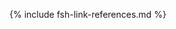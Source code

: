 [USCoreConditionEncounterDiagnosis]: http://hl7.org/fhir/us/core/STU5.0.1/StructureDefinition-us-core-condition-encounter-diagnosis.html
[USCoreConditionProblemsandHealthConcerns]: http://hl7.org/fhir/us/core/STU5.0.1/StructureDefinition-us-core-condition-problems-health-concerns.html
[USCoreLocation]: http://hl7.org/fhir/us/core/STU5.0.1/StructureDefinition-us-core-location.html
[USCoreOrganization]: http://hl7.org/fhir/us/core/STU5.0.1/StructureDefinition-us-core-organization.html
[USCorePatient]: http://hl7.org/fhir/us/core/STU5.0.1/StructureDefinition-us-core-patient.html
[USCorePractitioner]: http://hl7.org/fhir/us/core/STU5.0.1/StructureDefinition-us-core-practitioner.html
[USCorePractitionerRole]: http://hl7.org/fhir/us/core/STU5.0.1/StructureDefinition-us-core-practitionerrole.html
[USCoreBirthSex]: http://hl7.org/fhir/us/core/STU5.0.1/ValueSet-birthsex.html
[QuestionnaireResponse]: http://hl7.org/fhir/R4/questionnaireresponse.html
[PartialDatesAndTimes]: usage.html#partial-dates-and-times
[CityCodes]: usage.html#city-codes
[CountyCodes]: usage.html#county-codes
[StateLiterals]: usage.html#state-literals
[CountryLiterals]: usage.html#country-literals
[Note on missing data]: usage.html#specifying-none-of-the-above-and-missing-data
[Note on missing abnormal conditions of newborn data]: usage.html#abnormal-conditions-of-newborn
[Note on missing maternal morbidity data]: usage.html#maternal-morbidities
[Note on missing characteristics of labor and delivery data]: usage.html#characteristics-of-labor-and-delivery
[Note on missing pregnancy risk factors data]: usage.html#pregnancy-risk-factors
[Note on missing congenital anomaly data]: usage.html#congenital-anomalies-of-newborn
[Note on missing infections present data]: usage.html#infection-present-during-pregnancy
[Note on missing method of delivery data]: usage.html#method-of-delivery
[Note on missing obstetric procedures data]: usage.html#obstetric-procedures
[Handling of edit flags]: usage.html#handling-of-edit-flags
[Birth and Fetal Death Vital Reporting]: https://build.fhir.org/ig/HL7/fhir-bfdr
[Vital Records Common Library]: https://build.fhir.org/ig/HL7/vr-common-library
[Medicolegal Death Investigation]: https://build.fhir.org/ig/HL7/fhir-mdi-ig/
[Vital Records Death Reporting]: https://hl7.org/fhir/us/vrdr/
[PHVS_Occupation_CDC_Census2010VS]: https://phinvads.cdc.gov/vads/ViewValueSet.action?oid=2.16.840.1.114222.4.11.7186
[PHVS_Industry_CDC_Census2010VS]: https://phinvads.cdc.gov/vads/ViewValueSet.action?oid=2.16.840.1.114222.4.11.7187
[PHVS_Occupation_CDC_Census2012VS]: https://phinvads.cdc.gov/vads/ViewValueSet.action?oid=2.16.840.1.114222.4.11.8026
[PHVS_Industry_CDC_Census2012VS]: https://phinvads.cdc.gov/vads/ViewValueSet.action?oid=2.16.840.1.114222.4.11.8027
[PHVS_Occupation_CDC_Census2018VS]: https://phinvads.cdc.gov/vads/ViewValueSet.action?oid=2.16.840.1.114222.4.11.8065
[PHVS_Industry_CDC_Census2018VS]: https://phinvads.cdc.gov/vads/ViewValueSet.action?oid=2.16.840.1.114222.4.11.8066
[ACMESystemRejectVS]: ValueSet-vrdr-system-reject-vs.html
[VRFM]: https://build.fhir.org/ig/nightingaleproject/vital_records_fhir_messaging_ig/message.html#successful-death-record-submission
[HL7EncounterAdmitSourceVS]: http://hl7.org/fhir/ValueSet/encounter-admit-source
[USCoreDischargeDispositionVS]: http://hl7.org/fhir/us/core/ValueSet/us-core-discharge-disposition
[USCoreBirthSexVS]: http://hl7.org/fhir/us/core/ValueSet/birthsex
<!-- old terminology -->
[CodeSystemDeathPregnancyStatusVitalRecords]: http://hl7.org/fhir/us/vr-common-library/STU1.1/CodeSystem-CodeSystem-death-pregnancy-status-vr.html
[CodeSystemDeathReportingCodesVitalRecords]: http://hl7.org/fhir/us/vr-common-library/STU1.1/CodeSystem-CodeSystem-death-reporting-codes-vr.html
[CodeSystemIntentionalRejectVitalRecords]: http://hl7.org/fhir/us/vr-common-library/STU1.1/CodeSystem-CodeSystem-intentional-reject-vr.html
[CodeSystemLocalComponentCodesVitalRecords]: http://hl7.org/fhir/us/vr-common-library/STU1.1/CodeSystem-CodeSystem-local-component-codes-vr.html
[CodeSystemSystemRejectVitalRecords]: http://hl7.org/fhir/us/vr-common-library/STU1.1/CodeSystem-CodeSystem-system-reject-vr.html
[CodeSystemTransaxConversionVitalRecords]: http://hl7.org/fhir/us/vr-common-library/STU1.1/CodeSystem-CodeSystem-transax-conversion-vr.html
[ValueSetApgarTimingVitalRecords]: http://hl7.org/fhir/us/vr-common-library/STU1.1/ValueSet-ValueSet-apgar-timing-vr.html
[ValueSetCertifierTypesVitalRecords]: http://hl7.org/fhir/us/vr-common-library/STU1.1/ValueSet-ValueSet-certifier-types-vr.html
[ValueSetContributoryTobaccoUseVitalRecords]: http://hl7.org/fhir/us/vr-common-library/STU1.1/ValueSet-ValueSet-contributory-tobacco-use-vr.html
[ValueSetDateEstablishmentApproachVitalRecords]: http://hl7.org/fhir/us/vr-common-library/STU1.1/ValueSet-ValueSet-date-establishment-approach-vr.html
[ValueSetDeathPregnancyStatusVitalRecords]: http://hl7.org/fhir/us/vr-common-library/STU1.1/ValueSet-ValueSet-death-pregnancy-status-vr.html
[ValueSetEducationLevelPersonVitalRecords]: http://hl7.org/fhir/us/vr-common-library/STU1.1/ValueSet-ValueSet-education-level-person-vr.html
[ValueSetFatherRelationshipVitalRecords]: http://hl7.org/fhir/us/vr-common-library/STU1.1/ValueSet-ValueSet-father-relationship-vr.html
[ValueSetIntentionalRejectVitalRecords]: http://hl7.org/fhir/us/vr-common-library/STU1.1/ValueSet-ValueSet-intentional-reject-vr.html
[ValueSetMannerOfDeathVitalRecords]: http://hl7.org/fhir/us/vr-common-library/STU1.1/ValueSet-ValueSet-manner-of-death-vr.html
[ValueSetMotherRelationshipVitalRecords]: http://hl7.org/fhir/us/vr-common-library/STU1.1/ValueSet-ValueSet-mother-relationship-vr.html
[ValueSetPlaceOfDeathVitalRecords]: http://hl7.org/fhir/us/vr-common-library/STU1.1/ValueSet-ValueSet-place-of-death-vr.html
[ValueSetSystemRejectVitalRecords]: http://hl7.org/fhir/us/vr-common-library/STU1.1/ValueSet-ValueSet-system-reject-vr.html
[ValueSetTransaxConversionVitalRecords]: http://hl7.org/fhir/us/vr-common-library/STU1.1/ValueSet-ValueSet-transax-conversion-vr.html
[ValueSetTransportationIncidentRoleVitalRecords]: http://hl7.org/fhir/us/vr-common-library/STU1.1/ValueSet-ValueSet-transportation-incident-role-vr.html
[ValueSetYesNoNotApplicableVitalRecords]: http://hl7.org/fhir/us/vr-common-library/STU1.1/ValueSet-ValueSet-yes-no-not-applicable-vr.html
[ValueSetYesNoUnknownVitalRecords]: http://hl7.org/fhir/us/vr-common-library/STU1.1/ValueSet-ValueSet-yes-no-unknown-vr.html
[ValueSetYesNoUnknownNotApplicableVitalRecords]: http://hl7.org/fhir/us/vr-common-library/STU1.1/ValueSet-ValueSet-yes-no-unknown-not-applicable-vr.html
<!-- old profiles/extensions -->
[ObservationAutopsyPerformedIndicatorVitalRecordsOld]: http://hl7.org/fhir/us/vr-common-library/STU1.1/StructureDefinition-Observation-autopsy-performed-indicator-vr.html
[ObservationParentEducationLevelVitalRecordsOld]: http://hl7.org/fhir/us/vr-common-library/STU1.1/StructureDefinition-Observation-parent-education-level-vr.html
[PatientChildVitalRecordsOld]: http://hl7.org/fhir/us/vr-common-library/STU1.1/StructureDefinition-Patient-child-vr.html
[PatientMotherVitalRecordsOld]: http://hl7.org/fhir/us/vr-common-library/STU1.1/StructureDefinition-Patient-mother-vr.html
[PatientDecedentFetusOld]: http://build.fhir.org/ig/HL7/fhir-bfdr/StructureDefinition-Patient-decedent-fetus.html
[PractitionerVitalRecordsOld]: http://hl7.org/fhir/us/vr-common-library/STU1.1/StructureDefinition-Practitioner-vr.html
[RelatedPersonFatherNaturalVitalRecordsOld]: http://hl7.org/fhir/us/vr-common-library/STU1.1/StructureDefinition-RelatedPerson-father-natural-vr.html
[RelatedPersonFatherVitalRecordsOld]: http://hl7.org/fhir/us/vr-common-library/STU1.1/StructureDefinition-RelatedPerson-father-vr.html
[RelatedPersonMotherVitalRecordsOld]: http://hl7.org/fhir/us/vr-common-library/STU1.1/StructureDefinition-RelatedPerson-mother-vr.html
[RelatedPersonParentVitalRecordsOld]: http://hl7.org/fhir/us/vr-common-library/STU1.1/StructureDefinition-RelatedPerson-parent-vr.html
[ExtensionPartialDateTimeVitalRecordsOld]: http://hl7.org/fhir/us/vr-common-library/STU1.1/StructureDefinition-Extension-partial-date-time-vr.html
[ExtensionRelatedpersonBirthplaceVitalRecordsOld]: http://hl7.org/fhir/us/vr-common-library/STU1.1/StructureDefinition-Extension-relatedperson-birthplace-vr.html
[ExtensionRelatedPersonDeceasedVitalRecordsOld]: http://hl7.org/fhir/us/vr-common-library/STU1.1/StructureDefinition-Extension-relatedperson-deceased-vr.html
[ExtensionWithinCityLimitsIndicatorVitalRecordsOld]: http://hl7.org/fhir/us/vr-common-library/STU1.1/StructureDefinition-Extension-within-city-limits-indicator-vr.html
[ExtensionPartialDateVitalRecordsOld]: http://hl7.org/fhir/us/vr-common-library/STU1.1/StructureDefinition-Extension-partial-date-vr.html
[ExtensionReportedParentAgeAtDeliveryVitalRecordsOld]: http://hl7.org/fhir/us/vr-common-library/STU1.1/StructureDefinition-Extension-reported-parent-age-at-delivery-vr.html
[ConditionEclampsiaHypertensionVitalRecords]: http://hl7.org/fhir/us/vr-common-library/STU1.1/StructureDefinition-Condition-eclampsia-hypertension-vr.html
[ConditionGestationalDiabetesVitalRecords]: http://hl7.org/fhir/us/vr-common-library/STU1.1/StructureDefinition-Condition-gestational-diabetes-vr.html
[ConditionGestationalHypertensionVitalRecords]: http://hl7.org/fhir/us/vr-common-library/STU1.1/StructureDefinition-Condition-gestational-hypertension-vr.html
[ConditionPrepregnancyDiabetesVitalRecords]: http://hl7.org/fhir/us/vr-common-library/STU1.1/StructureDefinition-Condition-prepregnancy-diabetes-vr.html
[ConditionPrepregnancyHypertensionVitalRecords]: http://hl7.org/fhir/us/vr-common-library/STU1.1/StructureDefinition-Condition-prepregnancy-hypertension-vr.html
[ExtensionDateDayVitalRecords]: http://hl7.org/fhir/us/vr-common-library/STU1.1/StructureDefinition-Extension-date-day-vr.html
[ExtensionDateMonthVitalRecords]: http://hl7.org/fhir/us/vr-common-library/STU1.1/StructureDefinition-Extension-date-month-vr.html
[ExtensionDateTimeVitalRecords]: http://hl7.org/fhir/us/vr-common-library/STU1.1/StructureDefinition-Extension-date-time-vr.html
[ExtensionDateYearVitalRecords]: http://hl7.org/fhir/us/vr-common-library/STU1.1/StructureDefinition-Extension-date-year-vr.html
[ExtensionPartialDateVitalRecords]: http://hl7.org/fhir/us/vr-common-library/STU1.1/StructureDefinition-Extension-partial-date-vr.html
[ExtensionPartialDateTimeVitalRecords]: http://hl7.org/fhir/us/vr-common-library/STU1.1/StructureDefinition-Extension-partial-date-time-vr.html
[ExtensionPatientFetalDeathVitalRecords]: http://hl7.org/fhir/us/vr-common-library/STU1.1/StructureDefinition-Extension-patient-fetal-death-vr.html
[ExtensionRelatedpersonBirthplaceVitalRecords]: http://hl7.org/fhir/us/vr-common-library/STU1.1/StructureDefinition-Extension-relatedperson-birthplace-vr.html
[ExtensionRelatedPersonDeceasedVitalRecords]: http://hl7.org/fhir/us/vr-common-library/STU1.1/StructureDefinition-Extension-relatedperson-deceased-vr.html
[ExtensionReportedParentAgeAtDeliveryVitalRecords]: http://hl7.org/fhir/us/vr-common-library/STU1.1/StructureDefinition-Extension-reported-parent-age-at-delivery-vr.html
[ExtensionWithinCityLimitsIndicatorVitalRecords]: http://hl7.org/fhir/us/vr-common-library/STU1.1/StructureDefinition-Extension-within-city-limits-indicator-vr.html
[LocationDeathVitalRecords]: http://hl7.org/fhir/us/vr-common-library/STU1.1/StructureDefinition-Location-death-vr.html
[LocationInjuryVitalRecords]: http://hl7.org/fhir/us/vr-common-library/STU1.1/StructureDefinition-Location-injury-vr.html
[ObservationApgarScoreVitalRecords]: http://hl7.org/fhir/us/vr-common-library/STU1.1/StructureDefinition-Observation-apgar-score-vr.html
[ObservationBirthWeightVitalRecords]: http://hl7.org/fhir/us/vr-common-library/STU1.1/StructureDefinition-Observation-birth-weight-vr.html
[ObservationCauseOfDeathPart1VitalRecords]: http://hl7.org/fhir/us/vr-common-library/STU1.1/StructureDefinition-Observation-cause-of-death-part1-vr.html
[ObservationContributingCauseOfDeathPart2VitalRecords]: http://hl7.org/fhir/us/vr-common-library/STU1.1/StructureDefinition-Observation-contributing-cause-of-death-part2-vr.html
[ObservationDeathDateVitalRecords]: http://hl7.org/fhir/us/vr-common-library/STU1.1/StructureDefinition-Observation-death-date-vr.html
[ObservationDecedentPregnancyVitalRecords]: http://hl7.org/fhir/us/vr-common-library/STU1.1/StructureDefinition-Observation-decedent-pregnancy-vr.html
[ObservationGestationalAgeAtDeliveryVitalRecords]: http://hl7.org/fhir/us/vr-common-library/STU1.1/StructureDefinition-Observation-gestational-age-at-delivery-vr.html
[ObservationInfantLivingVitalRecords]: http://hl7.org/fhir/us/vr-common-library/STU1.1/StructureDefinition-Observation-infant-living-vr.html
[ObservationInjuryIncidentVitalRecords]: http://hl7.org/fhir/us/vr-common-library/STU1.1/StructureDefinition-Observation-injury-incident-vr.html
[ObservationLastMenstrualPeriodVitalRecords]: http://hl7.org/fhir/us/vr-common-library/STU1.1/StructureDefinition-Observation-last-menstrual-period-vr.html
[ObservationMannerOfDeathVitalRecords]: http://hl7.org/fhir/us/vr-common-library/STU1.1/StructureDefinition-Observation-manner-of-death-vr.html
[ObservationMotherDeliveryWeightVitalRecords]: http://hl7.org/fhir/us/vr-common-library/STU1.1/StructureDefinition-Observation-mother-delivery-weight-vr.html
[ObservationMotherHeightVitalRecords]: http://hl7.org/fhir/us/vr-common-library/STU1.1/StructureDefinition-Observation-mother-height-vr.htm
[ObservationMotherPrepregnancyWeightVitalRecords]: http://hl7.org/fhir/us/vr-common-library/STU1.1/StructureDefinition-Observation-mother-prepregnancy-weight-vr.html
[ObservationNoneOfSpecifiedPregnancyRiskFactorsVitalRecords]: http://hl7.org/fhir/us/vr-common-library/STU1.1/StructureDefinition-Observation-none-of-specified-pregnancy-risk-factors-vr.html
[ObservationNumberBirthsNowDeadVitalRecords]: http://hl7.org/fhir/us/vr-common-library/STU1.1/StructureDefinition-Observation-number-births-now-dead-vr.html
[ObservationNumberBirthsNowLivingVitalRecords]: http://hl7.org/fhir/us/vr-common-library/STU1.1/StructureDefinition-Observation-number-births-now-living-vr.html
[ObservationNumberFetalDeathsThisDeliveryVitalRecords]: http://hl7.org/fhir/us/vr-common-library/STU1.1/StructureDefinition-Observation-number-fetal-deaths-this-delivery-vr.html
[ObservationNumberLiveBirthsThisDeliveryVitalRecords]: http://hl7.org/fhir/us/vr-common-library/STU1.1/StructureDefinition-Observation-number-live-births-this-delivery-vr.html
[ObservationNumberOtherPregnancyOutcomesVitalRecords]: http://hl7.org/fhir/us/vr-common-library/STU1.1/StructureDefinition-Observation-number-other-pregnancy-outcomes-vr.html
[ObservationNumberPrenatalVisitsVitalRecords]: http://hl7.org/fhir/us/vr-common-library/STU1.1/StructureDefinition-Observation-number-prenatal-visits-vr.html
[ObservationNumberPreviousCesareansVitalRecords]: http://hl7.org/fhir/us/vr-common-library/STU1.1/StructureDefinition-Observation-number-previous-cesareans-vr.html
[ObservationParentEducationLevelVitalRecords]: http://hl7.org/fhir/us/vr-common-library/STU1.1/StructureDefinition-Observation-parent-education-level-vr.html
[ObservationPluralityVitalRecords]: http://hl7.org/fhir/us/vr-common-library/STU1.1/StructureDefinition-Observation-plurality-vr.html
[ObservationPreviousCesareanVitalRecords]: http://hl7.org/fhir/us/vr-common-library/STU1.1/StructureDefinition-Observation-previous-cesarean-vr.html
[ObservationPreviousPretermBirthVitalRecords]: http://hl7.org/fhir/us/vr-common-library/STU1.1/StructureDefinition-Observation-previous-preterm-birth-vr.html
[ObservationRaceVitalRecords]: http://hl7.org/fhir/us/vr-common-library/STU1.1/StructureDefinition-Observation-race-vr.html
[ObservationTabulatedEthnicityVitalRecords]: http://hl7.org/fhir/us/vr-common-library/STU1.1/StructureDefinition-Observation-tabulated-ethnicity-vr.html
[ParametersCodingStatusValuesVitalRecords]: http://hl7.org/fhir/us/vr-common-library/STU1.1/StructureDefinition-Parameters-coding-status-values-vr.html
[PatientDecedentFetusVitalRecords]: http://hl7.org/fhir/us/vr-common-library/STU1.1/StructureDefinition-Patient-decedent-fetus-vr.html
[ProcedureArtificialInseminationVitalRecords]: http://hl7.org/fhir/us/vr-common-library/STU1.1/StructureDefinition-Procedure-artificial-insemination-vr.html
[ProcedureAssistedFertilizationVitalRecords]: http://hl7.org/fhir/us/vr-common-library/STU1.1/StructureDefinition-Procedure-assisted-fertilization-vr.html
[ProcedureDeathCertificationVitalRecords]: http://hl7.org/fhir/us/vr-common-library/STU1.1/StructureDefinition-Procedure-death-certification-vr.html
[ProcedureInfertilityTreatmentVitalRecords]: http://hl7.org/fhir/us/vr-common-library/STU1.1/StructureDefinition-Procedure-infertility-treatment-vr.html
[RelatedPersonFatherNaturalVitalRecords]: http://hl7.org/fhir/us/vr-common-library/STU1.1/StructureDefinition-RelatedPerson-father-natural-vr.html
[RelatedPersonMotherGestationalVitalRecords]: http://hl7.org/fhir/us/vr-common-library/STU1.1/StructureDefinition-RelatedPerson-mother-gestational-vr.html
[RelatedPersonParentVitalRecords]: http://hl7.org/fhir/us/vr-common-library/STU1.1/StructureDefinition-RelatedPerson-parent-vr.html
<!-- BFDR Profiles/Extensions-->
[ConditionChorioamnionitis]: http://build.fhir.org/ig/HL7/fhir-bfdr/StructureDefinition-Condition-chorioamnionitis.html
[ConditionCongenitalAnomalyOfNewborn]: http://build.fhir.org/ig/HL7/fhir-bfdr/StructureDefinition-Condition-congenital-anomaly-of-newborn.html
[ConditionEclampsiaHypertension]: http://build.fhir.org/ig/HL7/fhir-bfdr/StructureDefinition-Condition-eclampsia-hypertension.html
[ConditionFetalDeathCauseOrCondition]: http://build.fhir.org/ig/HL7/fhir-bfdr/StructureDefinition-Condition-fetal-death-cause-or-condition.html
[ConditionFetalDeathOtherCauseOrCondition]: http://build.fhir.org/ig/HL7/fhir-bfdr/StructureDefinition-Condition-fetal-death-other-cause-or-condition.html
[ConditionGestationalDiabetes]: http://build.fhir.org/ig/HL7/fhir-bfdr/StructureDefinition-Condition-gestational-diabetes.html
[ConditionGestationalHypertension]: http://build.fhir.org/ig/HL7/fhir-bfdr/StructureDefinition-Condition-gestational-hypertension.html
[ConditionInfectionPresentDuringPregnancy]: http://build.fhir.org/ig/HL7/fhir-bfdr/StructureDefinition-Condition-infection-present-during-pregnancy.html
[ConditionPerinealLaceration]: http://build.fhir.org/ig/HL7/fhir-bfdr/StructureDefinition-Condition-perineal-laceration.html
[ConditionPrepregnancyDiabetes]: http://build.fhir.org/ig/HL7/fhir-bfdr/StructureDefinition-Condition-prepregnancy-diabetes.html
[ConditionPrepregnancyHypertension]: http://build.fhir.org/ig/HL7/fhir-bfdr/StructureDefinition-Condition-prepregnancy-hypertension.html
[ConditionRupturedUterus]: http://build.fhir.org/ig/HL7/fhir-bfdr/StructureDefinition-Condition-ruptured-uterus.html
[ConditionSeizure]: http://build.fhir.org/ig/HL7/fhir-bfdr/StructureDefinition-Condition-seizure.html
[CoveragePrincipalPayerDelivery]: http://build.fhir.org/ig/HL7/fhir-bfdr/StructureDefinition-Coverage-principal-payer-delivery.html
[EncounterBirth]: http://build.fhir.org/ig/HL7/fhir-bfdr/StructureDefinition-Encounter-birth.html
[Encounter_Maternity]: http://build.fhir.org/ig/HL7/fhir-bfdr/StructureDefinition-Encounter-maternity.html
[ExtensionDateFiledByRegistrar]: http://build.fhir.org/ig/HL7/fhir-bfdr/StructureDefinition-Extension-date-filed-by-registrar.html
[ExtensionDatereceivedByRegistrar]: http://build.fhir.org/ig/HL7/fhir-bfdr/StructureDefinition-Extension-date-received-by-registrar.html
[ExtensionEncounterMaternityReference]: http://build.fhir.org/ig/HL7/fhir-bfdr/StructureDefinition-Extension-encounter-maternity-reference.html
[ExtensionFetalDeathLocalFileNumber]: http://build.fhir.org/ig/HL7/fhir-bfdr/StructureDefinition-Extension-fetal-death-local-file-number.html
[ExtensionFetalDeathReportNumber]: http://build.fhir.org/ig/HL7/fhir-bfdr/StructureDefinition-Extension-fetal-death-report-number.html
[ExtensionLiveBirthCertificateNumber]: http://build.fhir.org/ig/HL7/fhir-bfdr/StructureDefinition-Extension-live-birth-certificate-number.html
[ExtensionLiveBirthLocalFileNumber]: http://build.fhir.org/ig/HL7/fhir-bfdr/StructureDefinition-Extension-live-birth-local-file-number.html
[ObservationSteroidsFetalLungMaturation]: http://build.fhir.org/ig/HL7/fhir-bfdr/StructureDefinition-Observation-steroids-fetal-lung-maturation.html
[ObservationAntibioticsAdministeredDuringLabor]: http://build.fhir.org/ig/HL7/fhir-bfdr/StructureDefinition-Observation-antibiotics-during-labor.html
[ObservationApgarScore]: http://build.fhir.org/ig/HL7/fhir-bfdr/StructureDefinition-Observation-apgar-score.html
[ObservationAutopsyHistologicalExamResultsUsed]: http://build.fhir.org/ig/HL7/fhir-bfdr/StructureDefinition-Observation-autopsy-histological-exam-results-used.html
[ObservationBirthWeight]: http://build.fhir.org/ig/HL7/fhir-bfdr/StructureDefinition-Observation-birth-weight.html
[ObservationCigaretteSmokingBeforeDuringPregnancy]: http://build.fhir.org/ig/HL7/fhir-bfdr/StructureDefinition-Observation-cigarette-smoking-before-during-pregnancy.html
[ObservationCodedInitiatingFetalDeathCauseOrCondition]: http://build.fhir.org/ig/HL7/fhir-bfdr/StructureDefinition-Observation-coded-initiating-fetal-death-cause-or-condition.html
[ObservationCodedOtherFetalDeathCauseOrCondition]: http://build.fhir.org/ig/HL7/fhir-bfdr/StructureDefinition-Observation-coded-other-fetal-death-cause-or-condition.html
[ObservationDateOfFirstPrenatalCareVisit]: http://build.fhir.org/ig/HL7/fhir-bfdr/StructureDefinition-Observation-date-of-first-prenatal-care-visit.html
[ObservationDateOfLastLiveBirth]: http://build.fhir.org/ig/HL7/fhir-bfdr/StructureDefinition-Observation-date-of-last-live-birth.html
[ObservationDateOfLastOtherPregnancyOutcome]: http://build.fhir.org/ig/HL7/fhir-bfdr/StructureDefinition-Observation-date-of-last-other-pregnancy-outcome.html
[ObservationFetalDeathTimePoint]: http://build.fhir.org/ig/HL7/fhir-bfdr/StructureDefinition-Observation-fetal-death-time-point.html
[ObservationFetalPresentation]: http://build.fhir.org/ig/HL7/fhir-bfdr/StructureDefinition-Observation-fetal-presentation.html
[ObservationGestationalAgeAtDelivery]: http://build.fhir.org/ig/HL7/fhir-bfdr/StructureDefinition-Observation-gestational-age-at-delivery.html
[ObservationHistologicalPlacentalExamPerformed]: http://build.fhir.org/ig/HL7/fhir-bfdr/StructureDefinition-Observation-histological-placental-exam-performed.html
[ObservationICUAdmission]: http://build.fhir.org/ig/HL7/fhir-bfdr/StructureDefinition-Observation-icu-admission.html
[ObservationInfantBreastfedAtDischarge]: http://build.fhir.org/ig/HL7/fhir-bfdr/StructureDefinition-Observation-infant-breastfed-at-discharge.html
[ObservationInfantLiving]: http://build.fhir.org/ig/HL7/fhir-bfdr/StructureDefinition-Observation-infant-living.html
[ObservationLaborTrialAttempted]: http://build.fhir.org/ig/HL7/fhir-bfdr/StructureDefinition-Observation-labor-trial-attempted.html
[ObservationLastMenstrualPeriod]: http://build.fhir.org/ig/HL7/fhir-bfdr/StructureDefinition-Observation-last-menstrual-period.html
[ObservationMethodOfDisposition]: http://build.fhir.org/ig/HL7/fhir-bfdr/StructureDefinition-Observation-method-of-disposition.html
[ObservationMotherDeliveryWeight]: http://build.fhir.org/ig/HL7/fhir-bfdr/StructureDefinition-Observation-mother-delivery-weight.html
[ObservationMotherHeight]: http://build.fhir.org/ig/HL7/fhir-bfdr/StructureDefinition-Observation-mother-height.html
[ObservationMotherMarriedDuringPregnancy]: http://build.fhir.org/ig/HL7/fhir-bfdr/StructureDefinition-Observation-mother-married-during-pregnancy.html
[ObservationMotherPrepregnancyWeight]: http://build.fhir.org/ig/HL7/fhir-bfdr/StructureDefinition-Observation-mother-prepregnancy-weight.html
[ObservationMotherReceivedWICFood]: http://build.fhir.org/ig/HL7/fhir-bfdr/StructureDefinition-Observation-mother-received-wic-food.html
[ObservationNICUAdmission]: http://build.fhir.org/ig/HL7/fhir-bfdr/StructureDefinition-Observation-nicu-admission.html
[ObservationNoneOfSpecifiedAbnormalConditionsOfNewborn]: http://build.fhir.org/ig/HL7/fhir-bfdr/StructureDefinition-Observation-none-of-specified-abnormal-conditions-of-newborn.html
[ObservationNoneOfSpecifiedCharacteristicsOfLaborAndDelivery]: http://build.fhir.org/ig/HL7/fhir-bfdr/StructureDefinition-Observation-none-of-specified-characteristics-labor-delivery.html
[ObservationNoneOfSpecifiedCongenitalAnomoliesOfTheNewborn]: http://build.fhir.org/ig/HL7/fhir-bfdr/StructureDefinition-Observation-None-congenital-anomolies-of-the-newborn.html
[ObservationNoneOfSpecifiedInfectionsPresentDuringPregnancy]: http://build.fhir.org/ig/HL7/fhir-bfdr/StructureDefinition-Observation-no-infections-present-during-pregnancy.html
[ObservationNoneOfSpecifiedMaternalMorbidities]: http://build.fhir.org/ig/HL7/fhir-bfdr/StructureDefinition-Observation-none-of-specified-maternal-morbidities.html
[ObservationNoneOfSpecifiedObstetricProcedures]: http://build.fhir.org/ig/HL7/fhir-bfdr/StructureDefinition-Observation-none-of-specified-obstetric-procedures.html
[ObservationNoneOfSpecifiedPregnancyRiskFactors]: http://build.fhir.org/ig/HL7/fhir-bfdr/StructureDefinition-Observation-none-of-specified-pregnancy-risk-factors.html
[ObservationNumberBirthsNowDead]: http://build.fhir.org/ig/HL7/fhir-bfdr/StructureDefinition-Observation-number-births-now-dead.html
[ObservationNumberBirthsNowLiving]: http://build.fhir.org/ig/HL7/fhir-bfdr/StructureDefinition-Observation-number-births-now-living.html
[ObservationNumberFetalDeathsThisDelivery]: http://build.fhir.org/ig/HL7/fhir-bfdr/StructureDefinition-Observation-number-fetal-deaths-this-delivery.html
[ObservationNumberLiveBirthsThisDelivery]: http://build.fhir.org/ig/HL7/fhir-bfdr/StructureDefinition-Observation-number-live-births-this-delivery.html
[ObservationNumberOtherPregnancyOutcomes]: http://build.fhir.org/ig/HL7/fhir-bfdr/StructureDefinition-Observation-number-other-pregnancy-outcomes.html
[ObservationNumberPrenatalVisits]: http://build.fhir.org/ig/HL7/fhir-bfdr/StructureDefinition-Observation-number-prenatal-visits.html
[ObservationNumberPreviousCesareans]: http://build.fhir.org/ig/HL7/fhir-bfdr/StructureDefinition-Observation-number-previous-cesareans.html
[ObservationPaternityAcknowledgementSigned]: http://build.fhir.org/ig/HL7/fhir-bfdr/StructureDefinition-Observation-paternity-acknowledgement-signed.html
[ObservationPlannedToDeliverAtHome]: http://build.fhir.org/ig/HL7/fhir-bfdr/StructureDefinition-Observation-planned-to-deliver-at-home.html
[ObservationPreviousCesarean]: http://build.fhir.org/ig/HL7/fhir-bfdr/StructureDefinition-Observation-previous-cesarean.html
[ObservationPreviousPretermBirth]: http://build.fhir.org/ig/HL7/fhir-bfdr/StructureDefinition-Observation-previous-preterm-birth.html
[ObservationSSNRequestedForChild]: http://build.fhir.org/ig/HL7/fhir-bfdr/StructureDefinition-Observation-ssn-requested-for-child.html
[ObservationUnknownFinalRouteMethodDelivery]: http://build.fhir.org/ig/HL7/fhir-bfdr/StructureDefinition-Observation-unknown-final-route-and-method-of-delivery.html
[PatientDecedentFetus]: http://build.fhir.org/ig/HL7/fhir-bfdr/StructureDefinition-Patient-decedent-fetus.html
[ProcedureAntibioticSuspectedNeonatalSepsis]: http://build.fhir.org/ig/HL7/fhir-bfdr/StructureDefinition-Procedure-antibiotic-suspected-neonatal-sepsis.html
[ProcedureArtificialInsemination]: http://build.fhir.org/ig/HL7/fhir-bfdr/StructureDefinition-Procedure-artificial-insemination.html
[ProcedureAssistedFertilization]: http://build.fhir.org/ig/HL7/fhir-bfdr/StructureDefinition-Procedure-assisted-fertilization.html
[ProcedureAssistedVentilationFollowingDelivery]: http://build.fhir.org/ig/HL7/fhir-bfdr/StructureDefinition-Procedure-assisted-ventilation-following-delivery.html
[ProcedureAssistedVentilationMoreThanSixHours]: http://build.fhir.org/ig/HL7/fhir-bfdr/StructureDefinition-Procedure-assisted-ventilation-more-than-six-hours.html
[ProcedureAugmentationOfLabor]: http://build.fhir.org/ig/HL7/fhir-bfdr/StructureDefinition-Procedure-augmentation-of-labor.html
[ProcedureBloodTransfusion]: http://build.fhir.org/ig/HL7/fhir-bfdr/StructureDefinition-Procedure-blood-transfusion.html
[ProcedureEpiduralOrSpinalAnesthesia]: http://build.fhir.org/ig/HL7/fhir-bfdr/StructureDefinition-Procedure-epidural-or-spinal-anesthesia.html
[ProcedureFinalRouteMethodDelivery]: http://build.fhir.org/ig/HL7/fhir-bfdr/StructureDefinition-Procedure-final-route-method-delivery.html
[ProcedureInductionOfLabor]: http://build.fhir.org/ig/HL7/fhir-bfdr/StructureDefinition-Procedure-induction-of-labor.html
[ProcedureInfertilityTreatment]: http://build.fhir.org/ig/HL7/fhir-bfdr/StructureDefinition-Procedure-infertility-treatment.html
[ProcedureObstetric]: http://build.fhir.org/ig/HL7/fhir-bfdr/StructureDefinition-Procedure-obstetric.html
[ProcedureSurfactantReplacementTherapy]: http://build.fhir.org/ig/HL7/fhir-bfdr/StructureDefinition-Procedure-surfactant-replacement-therapy.html
[ProcedureUnplannedHysterectomy]: http://build.fhir.org/ig/HL7/fhir-bfdr/StructureDefinition-Procedure-unplanned-hysterectomy.html
<!-- BFDR Terminology -->
[AbnormalConditionsNewbornCS]: http://build.fhir.org/ig/HL7/fhir-bfdr/CodeSystem-CodeSystem-abnormal-conditions-newborn.html
[BirthAndFetalDeathFinancialClassCS]: http://build.fhir.org/ig/HL7/fhir-bfdr/CodeSystem-CodeSystem-vr-birth-and-fetal-death-financial-class.html
[BirthDeliveryOccurredCS]: http://build.fhir.org/ig/HL7/fhir-bfdr/CodeSystem-CodeSystem-vr-birth-delivery-occurred.html
[FetalDeathCauseOrConditionCS]: http://build.fhir.org/ig/HL7/fhir-bfdr/CodeSystem-CodeSystem-vr-fetal-death-cause-or-condition.html
[InformantRelationshipToMotherCS]: http://build.fhir.org/ig/HL7/fhir-bfdr/CodeSystem-CodeSystem-informant-relationship-to-mother.html
[ApgarTimingVS]: http://build.fhir.org/ig/HL7/fhir-bfdr/ValueSet-ValueSet-apgar-timing.html
[BirthAndFetalDeathFinancialClassVS]: http://build.fhir.org/ig/HL7/fhir-bfdr/ValueSet-ValueSet-birth-and-fetal-death-financial-class.html
[BirthAttendantTitlesVS]: http://build.fhir.org/ig/HL7/fhir-bfdr/ValueSet-ValueSet-birth-attendant-titles.html
[BirthDeliveryOccurredVS]: http://build.fhir.org/ig/HL7/fhir-bfdr/ValueSet-ValueSet-birth-delivery-occurred.html
[BirthWeightEditFlagsVS]: http://build.fhir.org/ig/HL7/fhir-bfdr/ValueSet-ValueSet-birth-weight-edit-flags.html
[CigaretteSmokingBeforeAndDuringPregnancyVS]: http://build.fhir.org/ig/HL7/fhir-bfdr/ValueSet-cigarette-smoking-before-during-pregnancy.html
[DeliveryRoutesVS]: http://build.fhir.org/ig/HL7/fhir-bfdr/ValueSet-ValueSet-delivery-routes.html
[EstimateOfGestationEditFlagsVS]: http://build.fhir.org/ig/HL7/fhir-bfdr/ValueSet-ValueSet-estimate-of-gestation-edit-flags.html
[FathersDateOfBirthEditFlagsVS]: http://build.fhir.org/ig/HL7/fhir-bfdr/ValueSet-ValueSet-fathers-date-of-birth-edit-flags.html
[FetalDeathCauseOrConditionVS]: http://build.fhir.org/ig/HL7/fhir-bfdr/ValueSet-ValueSet-fetal-death-cause-or-condition.html
[FetalDeathTimePointsVS]: http://build.fhir.org/ig/HL7/fhir-bfdr/ValueSet-ValueSet-fetal-death-time-points.html
[FetalPresentationsVS]: http://build.fhir.org/ig/HL7/fhir-bfdr/ValueSet-ValueSet-fetal-presentations.html
[HistologicalPlacentalExaminationVS]: http://build.fhir.org/ig/HL7/fhir-bfdr/ValueSet-ValueSet-histological-placental-examination.html
[InfectionsDuringPregnancyLiveBirthVS]: http://build.fhir.org/ig/HL7/fhir-bfdr/ValueSet-ValueSet-infections-during-pregnancy-live-birth.html
[InformantRelationshipToMotherVS]: http://build.fhir.org/ig/HL7/fhir-bfdr/ValueSet-ValueSet-informant-relationship-to-mother.html
[MothersDateOfBirthEditFlagsVS]: http://build.fhir.org/ig/HL7/fhir-bfdr/ValueSet-ValueSet-mothers-date-of-birth-edit-flags.html
[NewbornCongenitalAnomaliesVS]: http://build.fhir.org/ig/HL7/fhir-bfdr/ValueSet-ValueSet-newborn-congenital-anomalies.html
[NumberPreviousCesareansEditFlagsVS]: http://build.fhir.org/ig/HL7/fhir-bfdr/ValueSet-ValueSet-number-previous-cesareans-edit-flags.html
[ValueSetObstetricProcedureOutcome]: http://build.fhir.org/ig/HL7/fhir-bfdr/ValueSet-ValueSet-obstetric-procedure-outcome.html
[ObstetricProcedureVS]: http://build.fhir.org/ig/HL7/fhir-bfdr/ValueSet-ValueSet-obstetric-procedure.html
[PluralityEditFlagsVS]: http://build.fhir.org/ig/HL7/fhir-bfdr/ValueSet-ValueSet-plurality-edit-flags.html
[PregnancyReportEditFlagsVS]: http://build.fhir.org/ig/HL7/fhir-bfdr/ValueSet-ValueSet-pregnancy-report-edit-flags.html
<!-- VRDR Profiles/Extensions -->
[BypassEditFlag]: http://hl7.org/fhir/us/vrdr/STU2.2/StructureDefinition-BypassEditFlag.html
[CauseOfDeathPart1]: http://hl7.org/fhir/us/vrdr/STU2.2/StructureDefinition-vrdr-cause-of-death-part1.html
[CauseOfDeathPart2]: http://hl7.org/fhir/us/vrdr/STU2.2/StructureDefinition-vrdr-cause-of-death-part2.html
[CityCodeOld]: http://hl7.org/fhir/us/vrdr/STU2.2/StructureDefinition-CityCode.html
[CodedRaceAndEthnicityOld]: http://hl7.org/fhir/us/vrdr/STU2.2/StructureDefinition-vrdr-coded-race-and-ethnicity.html
[CodingStatusValues]: http://hl7.org/fhir/us/vrdr/STU2.2/StructureDefinition-vrdr-coding-status-values.html
[DeathLocation]: http://hl7.org/fhir/us/vrdr/STU2.2/StructureDefinition-vrdr-death-location.html
[DistrictCodeOld]: http://hl7.org/fhir/us/vrdr/STU2.2/StructureDefinition-DistrictCode.html
[InjuryLocation]: http://hl7.org/fhir/us/vrdr/STU2.2/StructureDefinition-vrdr-injury-location.html
[InputRaceAndEthnicityOld]: http://hl7.org/fhir/us/vrdr/STU2.2/StructureDefinition-vrdr-input-race-and-ethnicity.html
[DeathDate]: http://hl7.org/fhir/us/vrdr/STU2.2/StructureDefinition-vrdr-death-date.html
[DecedentPregnancyStatus]: http://hl7.org/fhir/us/vrdr/STU2.2/StructureDefinition-vrdr-decedent-pregnancy-status.html
[InjuryIncident]: http://hl7.org/fhir/us/vrdr/STU2.2/StructureDefinition-vrdr-injury-incident.html
[MannerOfDeath]: http://hl7.org/fhir/us/vrdr/STU2.2/StructureDefinition-vrdr-manner-of-death.html
[UsualWorkOld]: http://hl7.org/fhir/us/vrdr/STU2.2/StructureDefinition-vrdr-decedent-usual-work.html
[DeathCertification]: http://hl7.org/fhir/us/vrdr/STU2.2/StructureDefinition-vrdr-death-certification.html
[DecedentOld]: http://hl7.org/fhir/us/vrdr/STU2.2/StructureDefinition-vrdr-decedent.html
[EmergingIssuesOld]: http://hl7.org/fhir/us/vrdr/STU2.2/StructureDefinition-vrdr-emerging-issues.html
[PostDirectionalOld]: http://hl7.org/fhir/us/vrdr/STU2.2/StructureDefinition-PostDirectional.html
[PreDirectionalOld]: http://hl7.org/fhir/us/vrdr/STU2.2/StructureDefinition-PreDirectional.html
[StreetDesignatorOld]: http://hl7.org/fhir/us/vrdr/STU2.2/StructureDefinition-StreetDesignator.html
[StreetNameOld]: http://hl7.org/fhir/us/vrdr/STU2.2/StructureDefinition-StreetName.html
[StreetNumberOld]: http://hl7.org/fhir/us/vrdr/STU2.2/StructureDefinition-StreetNumber.html
[UnitOrAptNumberOld]: http://hl7.org/fhir/us/vrdr/STU2.2/StructureDefinition-UnitOrAptNumber.html
<!-- VRDR Terminology -->
[DeathPregnancyStatusCS]: https://build.fhir.org/ig/HL7/vrdr/CodeSystem-CodeSystem-death-pregnancy-status.html
[IntentionalRejectCS]: https://build.fhir.org/ig/HL7/vrdr/CodeSystem-vrdr-intentional-reject-cs.html
[ObservationsCS]: https://build.fhir.org/ig/HL7/vrdr/CodeSystem-vrdr-observations-cs.html
[SystemRejectCS]: https://build.fhir.org/ig/HL7/vrdr/CodeSystem-vrdr-system-reject-cs.html
[TransaxConversionCS]: https://build.fhir.org/ig/HL7/vrdr/CodeSystem-vrdr-transax-conversion-cs.html
[CertifierTypesVS]: https://build.fhir.org/ig/HL7/vrdr/ValueSet-vrdr-certifier-types-vs.html
[ContributoryTobaccoUseVS]: https://build.fhir.org/ig/HL7/vrdr/ValueSet-vrdr-contributory-tobacco-use-vs.html
[DateOfDeathDeterminationMethodsVS]: https://build.fhir.org/ig/HL7/vrdr/ValueSet-vrdr-date-of-death-determination-methods-vs.html
[DeathPregnancyStatusVS]: https://build.fhir.org/ig/HL7/vrdr/ValueSet-vrdr-pregnancy-status-vs.html
[IntentionalRejectVS]: https://build.fhir.org/ig/HL7/vrdr/ValueSet-vrdr-intentional-reject-vs.html
[MannerOfDeathVS]: https://build.fhir.org/ig/HL7/vrdr/ValueSet-vrdr-manner-of-death-vs.html
[PlaceOfDeathVS]: https://build.fhir.org/ig/HL7/vrdr/ValueSet-vrdr-place-of-death-vs.html
[SystemRejectVS]: https://build.fhir.org/ig/HL7/vrdr/ValueSet-vrdr-system-reject-vs.html
[TransaxConversionVS]: https://build.fhir.org/ig/HL7/vrdr/ValueSet-vrdr-transax-conversion-vs.html
[TransportationIncidentRoleVS]: https://build.fhir.org/ig/HL7/vrdr/ValueSet-vrdr-transportation-incident-role-vs.html
[BirthplaceCountryVSOld]: http://hl7.org/fhir/us/vrdr/STU2.2/ValueSet-vrdr-birthplace-country-vs.html
[CanadaProvincesVSOld]: http://hl7.org/fhir/us/vrdr/STU2.2/ValueSet-vrdr-canada-provinces-vs.html
[CountryCodeCSOld]: http://hl7.org/fhir/us/vrdr/STU2.2/CodeSystem-vrdr-country-code-cs.html
[EducationLevelVSOld]: http://hl7.org/fhir/us/vrdr/STU2.2/ValueSet-vrdr-education-level-vs.html
[HispanicOriginCSOld]: http://hl7.org/fhir/us/vrdr/STU2.2/CodeSystem-vrdr-hispanic-origin-cs.html
[JurisdictionsCSOld]: http://hl7.org/fhir/us/vrdr/STU2.2/CodeSystem-vrdr-jurisdictions-cs.html
[MissingValueReasonCSOld]: http://hl7.org/fhir/us/vrdr/STU2.2/CodeSystem-vrdr-missing-value-reason-cs.html
[RaceCodeCSOld]: http://hl7.org/fhir/us/vrdr/STU2.2/CodeSystem-vrdr-race-code-cs.html
[RaceRecode40CSOld]: http://hl7.org/fhir/us/vrdr/STU2.2/CodeSystem-vrdr-race-recode-40-cs.html
[ObservationsCSOld]: http://hl7.org/fhir/us/vrdr/STU2.2/CodeSystem-vrdr-observations-cs.html
[BypassEditFlagCSOld]: http://hl7.org/fhir/us/vrdr/STU2.2/CodeSystem-vrdr-bypass-edit-flag-cs.html
[HispanicNoUnknownVSOld]: http://hl7.org/fhir/us/vrdr/STU2.2/ValueSet-vrdr-hispanic-no-unknown-vs.html
[HispanicOriginVSOld]: https://build.fhir.org/ig/HL7/vrdr/ValueSet-vrdr-hispanic-origin-vs.html
[JurisdictionVSOld]: http://hl7.org/fhir/us/vrdr/STU2.2/ValueSet-vrdr-jurisdiction-vs.html
[RaceCodeVSOld]: http://hl7.org/fhir/us/vrdr/STU2.2/ValueSet-vrdr-race-code-vs.html
[RaceMissingValueReasonVSOld]: http://hl7.org/fhir/us/vrdr/STU2.2/ValueSet-vrdr-race-missing-value-reason-vs.html
[RaceRecode40VSOld]: http://hl7.org/fhir/us/vrdr/STU2.2/ValueSet-vrdr-race-recode-40-vs.html
[ResidenceCountryVSOld]: http://hl7.org/fhir/us/vrdr/STU2.2/ValueSet-vrdr-residence-country-vs.html
[StatesTerritoriesAndProvincesVSOld]: http://hl7.org/fhir/us/vrdr/STU2.2/ValueSet-vrdr-states-territories-provinces-vs.html
[USStatesAndTerritoriesVSOld]: http://hl7.org/fhir/us/vrdr/STU2.2/ValueSet-vrdr-usstates-territories-vs.html
[UnitsOfAgeVSOld]: http://hl7.org/fhir/us/vrdr/STU2.2/ValueSet-vrdr-units-of-age-vs.html
[EditBypass01234VSOld]: http://hl7.org/fhir/us/vrdr/STU2.2/ValueSet-vrdr-edit-bypass-01234-vs.html
<!-- MDI Terminology -->
[CodeSystemMDI]: https://build.fhir.org/ig/HL7/fhir-mdi-ig/CodeSystem-CodeSystem-vr-codes.html
{% include fsh-link-references.md %}
